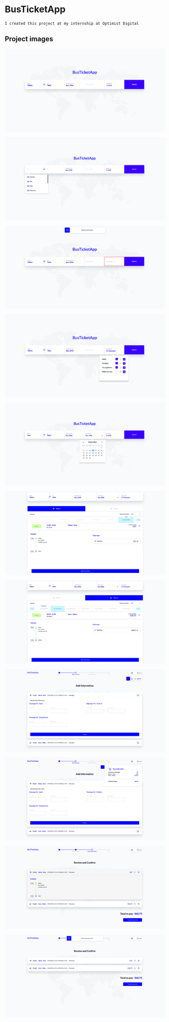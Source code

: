 # BusTicketApp

~~~~
I created this project at my internship at Optimist Digital
~~~~


## Project images

![picture](Images/MainMenu.png)

![picture](Images/SelectCity.png)

![picture](Images/MainMenuError.png)

![picture](Images/MainMenuPassengers.png)

![picture](Images/ReturnDateSelected.png)

![picture](Images/3PassengersSelectedDepart.png)

![picture](Images/3PassengersSelectedReturn.png)

![picture](Images/AddInfo3Passengers.png)

![picture](Images/AddInformationPopup.png)

![picture](Images/ReviewAndConfirm2.png)

![picture](Images/ReviewAndConfirm.png)